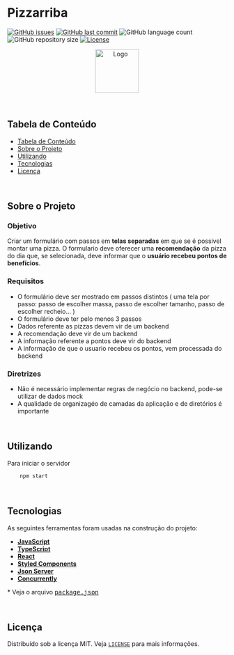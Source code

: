# Pizzarriba

<!-- PROJECT SHIELDS -->

[![GitHub issues](https://img.shields.io/github/issues-raw/CarlosETB/pizzarriba.svg)](https://github.com/CarlosETB/pizzarriba/issues)
[![GitHub last commit](https://img.shields.io/github/last-commit/CarlosETB/pizzarriba.svg)](https://github.com/CarlosETB/pizzarriba/commits/master)
![GitHub language count](https://img.shields.io/github/languages/count/CarlosETB/pizzarriba?color=%2304D361)
![GitHub repository size](https://img.shields.io/github/repo-size/CarlosETB/pizzarriba)
[![License](https://img.shields.io/badge/license-MIT-brightgreen)](https://github.com/CarlosETB/pizzarriba/stargazers)

<!-- PROJECT LOGO -->

<p align="center">
    <img height="100px" src='https://fontmeme.com/permalink/201008/653b455589d67398bfed737d5aedf6bb.png' alt="Logo">
</p>

<br />

<!-- TABLE OF CONTENTS -->

## Tabela de Conteúdo

- [Tabela de Conteúdo](#tabela-de-conte%C3%BAdo)
- [Sobre o Projeto](#sobre-o-projeto)
- [Utilizando](#utilizando)
- [Tecnologias](#tecnologias)
- [Licença](#licen%C3%A7a)

<br />

<!-- ABOUT THE PROJECT -->

## Sobre o Projeto

### Objetivo

Criar um formulário com passos em **telas separadas** em que se é possivel montar uma pizza. O formulario deve oferecer uma **recomendação** da pizza do dia que, se selecionada,
deve informar que o **usuário recebeu pontos de benefícios**.

### Requisitos

- O formulário deve ser mostrado em passos distintos ( uma tela por passo: passo de escolher massa, passo de escolher tamanho, passo de escolher recheio... )
- O formulário deve ter pelo menos 3 passos
- Dados referente as pizzas devem vir de um backend
- A recomendação deve vir de um backend
- A informação referente a pontos deve vir do backend
- A informação de que o usuario recebeu os pontos, vem processada do backend

### Diretrizes

- Não é necessário implementar regras de negócio no backend, pode-se utilizar de dados mock
- A qualidade de organizagéo de camadas da aplicação e de diretórios é importante

<br />

<!-- USING -->

## Utilizando

Para iniciar o servidor

```sh
    npm start
```

<br />

## Tecnologias

As seguintes ferramentas foram usadas na construção do projeto:

- **[JavaScript](https://www.javascript.com/)**
- **[TypeScript](https://www.typescriptlang.org/)**
- **[React](https://reactjs.org/)**
- **[Styled Components](https://styled-components.com/)**
- **[Json Server](https://github.com/typicode/json-server/)**
- **[Concurrently](https://github.com/kimmobrunfeldt/concurrently)**

\* Veja o arquivo <kbd>[package.json](./package.json)</kbd>

<br />

<!-- LICENSE -->

## Licença

Distribuído sob a licença MIT. Veja [`LICENSE`](./LICENSE) para mais informações.

